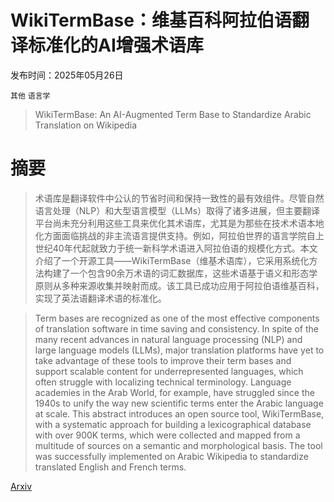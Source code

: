 # WikiTermBase：维基百科阿拉伯语翻译标准化的AI增强术语库

发布时间：2025年05月26日

`其他` `语言学`

> WikiTermBase: An AI-Augmented Term Base to Standardize Arabic Translation on Wikipedia

# 摘要

> 术语库是翻译软件中公认的节省时间和保持一致性的最有效组件。尽管自然语言处理（NLP）和大型语言模型（LLMs）取得了诸多进展，但主要翻译平台尚未充分利用这些工具来优化其术语库，尤其是为那些在技术术语本地化方面面临挑战的非主流语言提供支持。例如，阿拉伯世界的语言学院自上世纪40年代起就致力于统一新科学术语进入阿拉伯语的规模化方式。本文介绍了一个开源工具——WikiTermBase（维基术语库），它采用系统化方法构建了一个包含90余万术语的词汇数据库，这些术语基于语义和形态学原则从多种来源收集并映射而成。该工具已成功应用于阿拉伯语维基百科，实现了英法语翻译术语的标准化。


> Term bases are recognized as one of the most effective components of translation software in time saving and consistency. In spite of the many recent advances in natural language processing (NLP) and large language models (LLMs), major translation platforms have yet to take advantage of these tools to improve their term bases and support scalable content for underrepresented languages, which often struggle with localizing technical terminology. Language academies in the Arab World, for example, have struggled since the 1940s to unify the way new scientific terms enter the Arabic language at scale. This abstract introduces an open source tool, WikiTermBase, with a systematic approach for building a lexicographical database with over 900K terms, which were collected and mapped from a multitude of sources on a semantic and morphological basis. The tool was successfully implemented on Arabic Wikipedia to standardize translated English and French terms.

[Arxiv](https://arxiv.org/abs/2505.20369)